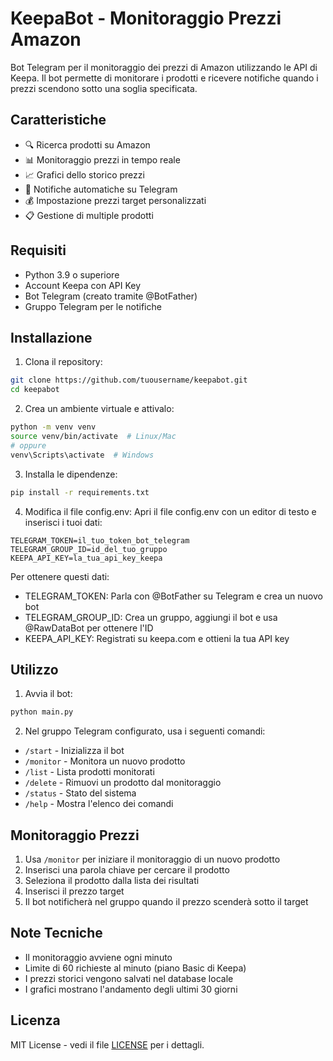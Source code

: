 # KeepaBot - Monitoraggio Prezzi Amazon

Bot Telegram per il monitoraggio dei prezzi di Amazon utilizzando le API di Keepa. Il bot permette di monitorare i prodotti e ricevere notifiche quando i prezzi scendono sotto una soglia specificata.

## Caratteristiche

- 🔍 Ricerca prodotti su Amazon
- 📊 Monitoraggio prezzi in tempo reale
- 📈 Grafici dello storico prezzi
- 🔔 Notifiche automatiche su Telegram
- 💰 Impostazione prezzi target personalizzati
- 📋 Gestione di multiple prodotti

## Requisiti

- Python 3.9 o superiore
- Account Keepa con API Key
- Bot Telegram (creato tramite @BotFather)
- Gruppo Telegram per le notifiche

## Installazione

1. Clona il repository:
```bash
git clone https://github.com/tuousername/keepabot.git
cd keepabot
```

2. Crea un ambiente virtuale e attivalo:
```bash
python -m venv venv
source venv/bin/activate  # Linux/Mac
# oppure
venv\Scripts\activate  # Windows
```

3. Installa le dipendenze:
```bash
pip install -r requirements.txt
```

4. Modifica il file config.env:
Apri il file config.env con un editor di testo e inserisci i tuoi dati:
```
TELEGRAM_TOKEN=il_tuo_token_bot_telegram
TELEGRAM_GROUP_ID=id_del_tuo_gruppo
KEEPA_API_KEY=la_tua_api_key_keepa
```

Per ottenere questi dati:
- TELEGRAM_TOKEN: Parla con @BotFather su Telegram e crea un nuovo bot
- TELEGRAM_GROUP_ID: Crea un gruppo, aggiungi il bot e usa @RawDataBot per ottenere l'ID
- KEEPA_API_KEY: Registrati su keepa.com e ottieni la tua API key

## Utilizzo

1. Avvia il bot:
```bash
python main.py
```

2. Nel gruppo Telegram configurato, usa i seguenti comandi:
- `/start` - Inizializza il bot
- `/monitor` - Monitora un nuovo prodotto
- `/list` - Lista prodotti monitorati
- `/delete` - Rimuovi un prodotto dal monitoraggio
- `/status` - Stato del sistema
- `/help` - Mostra l'elenco dei comandi

## Monitoraggio Prezzi

1. Usa `/monitor` per iniziare il monitoraggio di un nuovo prodotto
2. Inserisci una parola chiave per cercare il prodotto
3. Seleziona il prodotto dalla lista dei risultati
4. Inserisci il prezzo target
5. Il bot notificherà nel gruppo quando il prezzo scenderà sotto il target

## Note Tecniche

- Il monitoraggio avviene ogni minuto
- Limite di 60 richieste al minuto (piano Basic di Keepa)
- I prezzi storici vengono salvati nel database locale
- I grafici mostrano l'andamento degli ultimi 30 giorni

## Licenza

MIT License - vedi il file [LICENSE](LICENSE) per i dettagli.